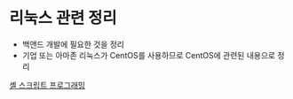 # 리눅스 관련 정리

- 백앤드 개발에 필요한 것을 정리
- 기업 또는 아마존 리눅스가 CentOS를 사용하므로 CentOS에 관련된 내용으로 정리

[셸 스크립트 프로그래밍](https://github.com/jeonghyeonkwon/linux-study/tree/main/bash-shell)
